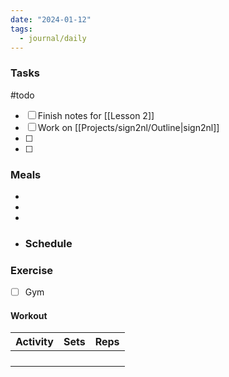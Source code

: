 ```yaml
---
date: "2024-01-12"
tags:
  - journal/daily
---
```

### Tasks
#todo 
- [ ] Finish notes for [[Lesson 2]]
- [ ] Work on [[Projects/sign2nl/Outline|sign2nl]]
- [ ] 
- [ ] 

### Meals
- 
- 
- 

- ### Schedule

### Exercise
- [ ] Gym 
#### Workout
| Activity | Sets | Reps |
| ---- | ---- | -------- |
|      |      |          |
|      |      |          |
|      |      |          |
|      |      |          |


